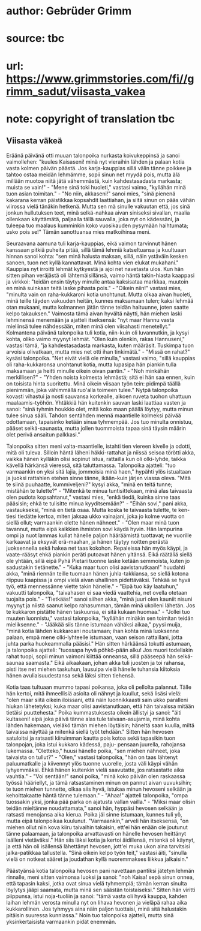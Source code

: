 # author: Gebrüder Grimm
# source: tbc
# url: https://www.grimmstories.com/fi//grimm_sadut/viisasta_vakea
# note: copyright of translation tbc

## Viisasta väkeä 

Eräänä päivänä otti muuan talonpoika nurkasta koivukeppinsä ja sanoi
vaimollehen: "kuules Kaisaseni! minä nyt vieraihin lähden ja palaan
kotia vasta kolmen päivän päästä. Jos karja-kauppias sillä välin tänne
poikkee ja tahtoo ostaa meidän lehmämme, sopii sinun net myydä pois,
mutta älä millään muotoa niitä jätä vähemmästä, kuin kahdestasadasta
markasta; muista se vain!" - "Mene sinä toki huoleti," vastasi vaimo,
"kyllähän minä tuon asian toimitan." - "No niin, akkaseni!" sanoi
mies, "sinä pienenä kakarana kerran päistikkaa kopsahdit laattiahan, ja
siitä sinun on pääs vähän viirossa vielä tänäkin hetkenä. Mutta sen mä
sinulle vakuutan että, jos sinä jonkun hullutuksen teet, minä
selkä-nahkaa aivan siniseksi sivallan, maalia ollenkaan käyttämätä,
paljaalla tällä sauvalla, joka nyt on kädessäni, ja tuleepa tuo maalaus
kumminkin koko vuosikauden pysymään haihtumata; usko pois se!" Tämän
sanottuansa mies matkoihinsa meni.

Seuraavana aamuna tuli karja-kauppias, eikä vaimon tarvinnut hänen
kanssaan pitkiä puheita pitää, sillä tämä lehmiä katseltuansa ja
kuultuaan hinnan sanoi kohta: "sen minä halusta maksan, sillä, näin
ystäväin kesken sanoen, tuon net kyllä kannattavat. Minä kohta vien
elukat mukahani." Kauppias nyt irroitti lehmät kytkyestä ja ajoi net
navetasta ulos. Kun hän sitten pihan veräjästä oli lähtemäisillänsä,
vaimo häntä takin-hiasta kaappasi ja virkkoi: "teidän ensin täytyy
minulle antaa kaksisataa markkaa, muutoin en minä suinkaan teitä laske
pihasta pois." - "Oikein niin!" vastasi mies, "minulta vain on
raha-kukkaroni kotia unohtunut. Mutta olkaa aivan huoleti, minä teille
täyden vakuuden heitän, kunnes maksamaan tulen; kaksi lehmää otan
mukaani, mutta kolmannen jätän tänne teidän haltuunne, joten saatte
kelpo takauksen." Vaimosta tämä aivan hyvältä näytti, hän miehen laski
lehminensä menemään ja ajatteli itseksensä: "nyt maar Hannu vasta
mieliinsä tulee nähdessään, miten minä olen viisahasti menetellyt."
Kolmantena päivänä talonpoika tuli kotia, niin-kuin oli luvannutkin, ja
kysyi kohta, oliko vaimo myynyt lehmät. "Olen kuin olenkin, rakas
Hannuseni," vastasi tämä, "ja kahdestasadasta markasta, kuten
määräsit. Tuskimpa tuon arvoisia olivatkaan, mutta mies net otti ihan
tinkimätä." - "Missä on rahat?" kysäsi talonpoika. "Net eivät vielä
ole minulla," vastasi vaimo, "sillä kauppias oli raha-kukkaronsa
unohtanut kotia, mutta lupasipa hän piankin tulla maksamaan ja heitti
minulle oikein oivan pantin." - "Noh minkähän merkillisen?" - "Yhden
noista kolmesta lehmästä; sitä ei hän saa ennen, kuin on toisista hinta
suoritettu. Minä oikein viisaan työn tein: pidimpä täällä pienimmän,
joka vähimmällä ruo'alla toimeen tulee." Nytpä talonpoika kovasti
vihastui ja nosti sauvansa korkealle, aikoen ruveta tuohon uhattuun
maalaamis-työhön. Yhtäkkiä hän kuitenkin sauvan laski laattiaa vasten ja
sanoi: "sinä tyhmin houkkio olet, mitä koko maan päällä löytyy, mutta
minun tulee sinua sääli. Tahdon sentähden mennä maantielle kolmeksi
päivää odottamaan, tapaisinko ketään sinua tyhmempää. Jos tuo minulta
onnistuu, pääset selkä-saunasta, mutta jollen tuommoista tapaa sinä
täysin määrin olet perivä ansaitun palkkasi."

Talonpoika sitten meni valta-maantielle, istahti tien viereen kivelle ja
odotti, mitä oli tuleva. Silloin häntä läheni häkki-rattahat ja niissä
seisoa törötti akka, vaikka hänen kylläkin olisi sopinut istua,
rattailla kun oli olki-lyhde, taikka kävellä härkänsä vieressä, sitä
taluttamassa. Talonpoika ajatteli: "tuo varmaankin on yksi sitä lajia,
jommoisia minä haen," hypähti ylös istualtaan ja juoksi rattahien
etehen sinne tänne, ikään-kuin järjen viassa oleva. "Mitä te siinä
puuhaatte, kummiveljeni?" kysyi akka, "minä en teitä tunne; mistähän
te tulette?" - "Mitenkä te minua tuntisittekaan, minä alas taivaasta
olen pudota kopsahtanut," vastasi mies, "enkä tiedä, kuinka sinne taas
pääsisin; ehkä te tulisitte minua kyyditsemään?" - "Eihän sovi," pani
akka, vastaukseksi, "minä en tietä osaa. Mutta koska te taivaasta
tulette, te ken-tiesi tiedätte kertoa, miten jaksaa ukko vainajani, joka
jo kolme vuotta on siellä ollut; varmaankin olette hänen nähneet." -
"Olen maar minä tuon tavannut, mutta eipä kaikkien ihmisten sovi käydä
hyvin. Hän lampurina ompi ja nuot lammas kullat hänelle paljon
hääräämistä tuottavat; ne vuorille karkaavat ja eksyvät erä-maahan, ja
hänen täytyy noitten perästä juoksennella sekä hakea net taas kokohon.
Repaleissa hän myös käypi, ja vaate-rääsyt ehkä piankin peräti putoavat
hänen yltänsä. Eikä räätäliä siellä ole yhtään, sillä eipä Pyhä Pietari
tuonne laske ketään semmoista, kuten jo sadustakin tietänette." -
"Kuka maar tuon olisi aavistanutkaan!" huudahti akka, "minä riennän
teille tuomaan hänen juhla-takkiansa, se siellä kotona riippuu kaapissa
ja ompi vielä aivan uhallinen pidettäväksi. Tehkää se hyvä työ, että
mennessänne viette takin hänelle." - "Eipä tuo käy laatuhun,"
vakuutti talonpoika, "taivahasen ei saa viedä vaattehia, net ovella
otetaan tuojalta pois." - "Tietkääs!" sanoi siihen akka, "minä juuri
olen kauniit nisuni myynyt ja niistä saanut kelpo rahasumman, tämän minä
ukolleni lähetän. Jos te kukkaron pistätte hänen taskuunsa, ei sitä
kukaan huomaa." - "Jollei tuo muuten luonnistu," vastasi talonpoika,
"kyllähän minäkin sen toimitan teidän mieliksenne." - "Jääkää siis
tänne istumaan vähäksi aikaa," pyysi muija, "minä kotia lähden
kukkaroani noutamaan; ihan kohta minä luoksenne palaan, empä mene
olki-lyhteelle istumaan, vaan seison rattaillani, jotta juhta parka
huokeammalla pääsisi." Hän sitten härkäänsä tokutti astumaan, ja
talonpoika ajatteli: "tuossapa hyvä pöhkö-pään alku! Jos muori
todellakin rahat tuopi, sopii minun vaimoni kiittää onneansa, sillä
pääseepä hän selkä-saunaa saamasta." Eikä aikaakaan, johan akka tuli
juosten ja toi rahansa, pisti itse net miehen taskuhun, lausuipa vielä
hänelle tuhansia kiitoksia hänen avuliaisuudestansa sekä läksi sitten
tiehensä.

Kotia taas tultuaan mummo tapasi poikansa, joka oli pellolta palannut.
Tälle hän kertoi, mitä ihmeellisiä asioita oli nähnyt ja kuullut, sekä
lisäsi vielä: "olen maar siitä oikein iloissani, että näin
luonnikkaasti sain ukko paralleni hiukan lähetetyksi; kuka maar olisi
aavistanutkaan, että hän taivaissa mitään tietäisi puuttehesta." Poika
kummastuksesta oikein ällistyi ja sanoi: "äiti kultaseni! eipä joka
päivä tänne alas tule taivaan-asujamia, minä kohta lähden hakemaan,
vieläkö tämän miehen löytäisin; häneltä saan kuulla, miltä taivaissa
näyttää ja mitenkä siellä työt tehdään." Sitten hän hevosen satuloitsi
ja ratsasti kiiruimman kautta pois kotoa sekä tapasikin tuon talonpojan,
joka istui kukkaro kädessä, paju- pensaan juurella, rahojansa lukemassa.
"Oletteko," huusi hänelle poika, "sen miehen nähneet, joka taivaista
on tullut?" - "Olen," vastasi talonpoika, "hän on taas lähtenyt
paluumatkalle ja kiivennyt ylös tuonne vuorelle, josta väli käypi vähän
lyhyemmäksi. Ehkä hänen kuitenkin vielä saavutatte, jos ratsastatte aika
vauhtia." - "Voi sentään!" sanoi poika, "minä koko päivän olen
raskaassa työssä hääriellyt, ja tämä ratsastaminen minun on pannut aivan
uuvuksihin; te tuon miehen tunnette, olkaa siis hyvä, istukaa minun
hevoseni selkään ja kehoittakaatte häntä tänne tulemaan." - "Ahaa!"
ajatteli talonpoika, "ompa tuossakin yksi, jonka pää parka on ajatusta
vallan vailla." - "Miksi maar olisin teidän mieltänne noudattamata,"
sanoi hän, hyppäsi hevosen selkään ja ratsasti menojansa aika kierua.
Poika jäi sinne istumaan, kunnes tuli yö, mutta eipä talonpoikaa
kuulunut. "Varmaankin," arveli hän itseksensä, "on miehen ollut niin
kova kiiru taivaihin takaisin, ett'ei hän enään ole joutunut tänne
palaamaan, ja talonpoika arvattavasti on hänelle hevosen heittänyt
isälleni vietäväksi." Hän siis läksi kotia ja kertoi äidillensä,
mitenkä oli käynyt, ja että hän oli isällensä lähettänyt hevosen,
jott'ei muka ukon aina tarvitsisi jalka-patikkaa tallustella. "Sinä
oikein kelpo työn teit," vastasi äiti, "sinulla vielä on notkeat
sääret ja joudathan kyllä nuoremmakses liikkua jalkaisin."

Päästyänsä kotia talonpoika hevosen pani navettaan pantiksi jätetyn
lehmän rinnalle, meni sitten vaimonsa luoksi ja sanoi: "noh Kaisa! sepä
sinun onnea, että tapasin kaksi, jotka ovat sinua vielä tyhmempiä; tämän
kerran sinulta löylytys jääpi saamata, mutta minä sen säästän
toistaiseksi." Sitten hän viritti piippunsa, istui noja-tuoliin ja
sanoi: "tämä vasta oli hyvä kauppa, kahden laihan lehmän verosta
minulla nyt on lihava hevonen ja vieläpä rahaa aika kukkarollinen. Jos
tyhmyys aina näin paljon tuottaisi, minä sitä halustakin pitäisin
suuressa kunniassa." Noin tuo talonpoika ajatteli, mutta sinä
yksinkertaisista varmaankin pidät enemmän.
